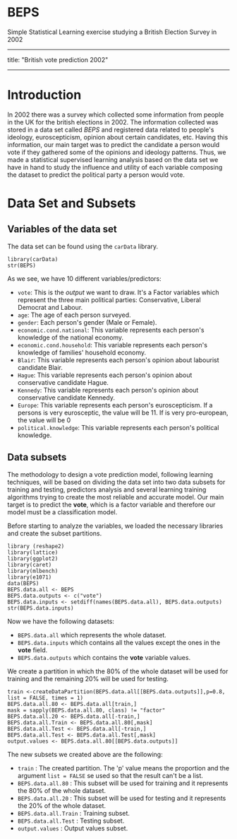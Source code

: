 # BEPS
Simple Statistical Learning exercise studying a British Election Survey in 2002


---
title: "British vote prediction 2002"

---

# Introduction

In 2002 there was a survey which collected some information from people in the UK for the british elections in 2002. The information collected was stored in a data set called *BEPS* and registered data related to people's ideology, euroscepticism, opinion about certain candidates, etc. Having this information, our main target was to predict the candidate a person would vote if they gathered some of the opinions and ideology patterns. Thus, we made a statistical supervised learning analysis based on the data set we have in hand to study the influence and utility of each variable composing the dataset to predict the political party a person would vote.

# Data Set and Subsets

## Variables of the data set

The data set can be found using the `carData` library. 

```{r}
library(carData)
str(BEPS)
```

As we see, we have 10 different variables/predictors:

 * `vote`: This is the *output* we want to draw. It's a Factor variables which represent the three main political parties: Conservative, Liberal Democrat and Labour.
 * `age`: The age of each person surveyed.
 * `gender`: Each person's gender (Male or Female). 
 * `economic.cond.national`: This variable represents each person's knowledge of the national economy.
 * `economic.cond.household`: This variable represents each person's knowledge of families' household economy.
 * `Blair`: This variable represents each person's opinion about labourist candidate Blair.
 * `Hague`: This variable represents each person's opinion about conservative candidate Hague.
 * `Kennedy`: This variable represents each person's opinion about conservative candidate Kennedy.
 * `Europe`: This variable represents each person's euroscepticism. If a persons is very eurosceptic, the value will be 11. If is very pro-european, the value will be 0
 * `political.knowledge`: This variable represents each person's political knowledge.
 
## Data subsets

 The methodology to design a vote prediction model, following learning techniques, will be based on dividing the data set into two data subsets for training and testing, predictors analysis and several learning training algorithms trying to create the most reliable and accurate model. Our main target is to predict the **vote**, which is a factor variable and therefore our model must be a classification model.
 
Before starting to analyze the variables, we loaded the necessary libraries and create the subset partitions. 

```{r} 
library (reshape2)
library(lattice)
library(ggplot2)
library(caret)
library(mlbench)
library(e1071)
data(BEPS)      
BEPS.data.all <- BEPS
BEPS.data.outputs <- c("vote")
BEPS.data.inputs <- setdiff(names(BEPS.data.all), BEPS.data.outputs)
str(BEPS.data.inputs)
```

Now we have the following datasets:

* `BEPS.data.all` which represents the whole dataset.
* `BEPS.data.inputs` which contains all the values except the ones in the **vote** field.
* `BEPS.data.outputs` which contains the **vote** variable values.

We create a partition in which the 80% of the whole dataset will be used for training and the remaining 20% will be used for testing.

```{r}
train <-createDataPartition(BEPS.data.all[[BEPS.data.outputs]],p=0.8, list = FALSE, times = 1)
BEPS.data.all.80 <- BEPS.data.all[train,]
mask = sapply(BEPS.data.all.80, class) != "factor"
BEPS.data.all.20 <- BEPS.data.all[-train,]
BEPS.data.all.Train <- BEPS.data.all.80[,mask]
BEPS.data.all.Test <- BEPS.data.all[-train,]
BEPS.data.all.Test <- BEPS.data.all.Test[,mask]
output.values <- BEPS.data.all.80[[BEPS.data.outputs]]
```

The new subsets we created above are the following:

* `train` : The created partition. The 'p' value means the proportion and the argument `list = FALSE` se used so that the result can't be a list.
* `BEPS.data.all.80` : This subset will be used for training and it represents the 80% of the whole dataset.
* `BEPS.data.all.20` : This subset will be used for testing and it represents the 20% of the whole dataset.
* `BEPS.data.all.Train` : Training subset.
* `BEPS.data.all.Test` : Testing subset.
* `output.values` : Output values subset.
